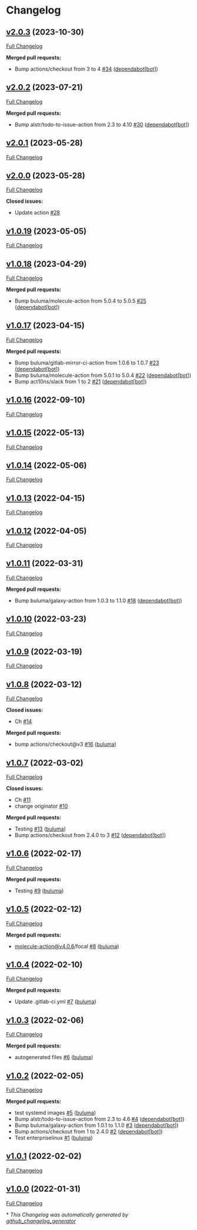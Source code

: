 # Changelog

## [v2.0.3](https://github.com/buluma/ansible-role-aide/tree/v2.0.3) (2023-10-30)

[Full Changelog](https://github.com/buluma/ansible-role-aide/compare/v2.0.2...v2.0.3)

**Merged pull requests:**

- Bump actions/checkout from 3 to 4 [\#34](https://github.com/buluma/ansible-role-aide/pull/34) ([dependabot[bot]](https://github.com/apps/dependabot))

## [v2.0.2](https://github.com/buluma/ansible-role-aide/tree/v2.0.2) (2023-07-21)

[Full Changelog](https://github.com/buluma/ansible-role-aide/compare/v2.0.1...v2.0.2)

**Merged pull requests:**

- Bump alstr/todo-to-issue-action from 2.3 to 4.10 [\#30](https://github.com/buluma/ansible-role-aide/pull/30) ([dependabot[bot]](https://github.com/apps/dependabot))

## [v2.0.1](https://github.com/buluma/ansible-role-aide/tree/v2.0.1) (2023-05-28)

[Full Changelog](https://github.com/buluma/ansible-role-aide/compare/v2.0.0...v2.0.1)

## [v2.0.0](https://github.com/buluma/ansible-role-aide/tree/v2.0.0) (2023-05-28)

[Full Changelog](https://github.com/buluma/ansible-role-aide/compare/v1.0.19...v2.0.0)

**Closed issues:**

- Update action [\#28](https://github.com/buluma/ansible-role-aide/issues/28)

## [v1.0.19](https://github.com/buluma/ansible-role-aide/tree/v1.0.19) (2023-05-05)

[Full Changelog](https://github.com/buluma/ansible-role-aide/compare/v1.0.18...v1.0.19)

## [v1.0.18](https://github.com/buluma/ansible-role-aide/tree/v1.0.18) (2023-04-29)

[Full Changelog](https://github.com/buluma/ansible-role-aide/compare/v1.0.17...v1.0.18)

**Merged pull requests:**

- Bump buluma/molecule-action from 5.0.4 to 5.0.5 [\#25](https://github.com/buluma/ansible-role-aide/pull/25) ([dependabot[bot]](https://github.com/apps/dependabot))

## [v1.0.17](https://github.com/buluma/ansible-role-aide/tree/v1.0.17) (2023-04-15)

[Full Changelog](https://github.com/buluma/ansible-role-aide/compare/v1.0.16...v1.0.17)

**Merged pull requests:**

- Bump buluma/gitlab-mirror-ci-action from 1.0.6 to 1.0.7 [\#23](https://github.com/buluma/ansible-role-aide/pull/23) ([dependabot[bot]](https://github.com/apps/dependabot))
- Bump buluma/molecule-action from 5.0.1 to 5.0.4 [\#22](https://github.com/buluma/ansible-role-aide/pull/22) ([dependabot[bot]](https://github.com/apps/dependabot))
- Bump act10ns/slack from 1 to 2 [\#21](https://github.com/buluma/ansible-role-aide/pull/21) ([dependabot[bot]](https://github.com/apps/dependabot))

## [v1.0.16](https://github.com/buluma/ansible-role-aide/tree/v1.0.16) (2022-09-10)

[Full Changelog](https://github.com/buluma/ansible-role-aide/compare/v1.0.15...v1.0.16)

## [v1.0.15](https://github.com/buluma/ansible-role-aide/tree/v1.0.15) (2022-05-13)

[Full Changelog](https://github.com/buluma/ansible-role-aide/compare/v1.0.14...v1.0.15)

## [v1.0.14](https://github.com/buluma/ansible-role-aide/tree/v1.0.14) (2022-05-06)

[Full Changelog](https://github.com/buluma/ansible-role-aide/compare/v1.0.13...v1.0.14)

## [v1.0.13](https://github.com/buluma/ansible-role-aide/tree/v1.0.13) (2022-04-15)

[Full Changelog](https://github.com/buluma/ansible-role-aide/compare/v1.0.12...v1.0.13)

## [v1.0.12](https://github.com/buluma/ansible-role-aide/tree/v1.0.12) (2022-04-05)

[Full Changelog](https://github.com/buluma/ansible-role-aide/compare/v1.0.11...v1.0.12)

## [v1.0.11](https://github.com/buluma/ansible-role-aide/tree/v1.0.11) (2022-03-31)

[Full Changelog](https://github.com/buluma/ansible-role-aide/compare/v1.0.10...v1.0.11)

**Merged pull requests:**

- Bump buluma/galaxy-action from 1.0.3 to 1.1.0 [\#18](https://github.com/buluma/ansible-role-aide/pull/18) ([dependabot[bot]](https://github.com/apps/dependabot))

## [v1.0.10](https://github.com/buluma/ansible-role-aide/tree/v1.0.10) (2022-03-23)

[Full Changelog](https://github.com/buluma/ansible-role-aide/compare/v1.0.9...v1.0.10)

## [v1.0.9](https://github.com/buluma/ansible-role-aide/tree/v1.0.9) (2022-03-19)

[Full Changelog](https://github.com/buluma/ansible-role-aide/compare/v1.0.8...v1.0.9)

## [v1.0.8](https://github.com/buluma/ansible-role-aide/tree/v1.0.8) (2022-03-12)

[Full Changelog](https://github.com/buluma/ansible-role-aide/compare/v1.0.7...v1.0.8)

**Closed issues:**

- Ch [\#14](https://github.com/buluma/ansible-role-aide/issues/14)

**Merged pull requests:**

- bump actions/checkout@v3 [\#16](https://github.com/buluma/ansible-role-aide/pull/16) ([buluma](https://github.com/buluma))

## [v1.0.7](https://github.com/buluma/ansible-role-aide/tree/v1.0.7) (2022-03-02)

[Full Changelog](https://github.com/buluma/ansible-role-aide/compare/v1.0.6...v1.0.7)

**Closed issues:**

- Ch [\#11](https://github.com/buluma/ansible-role-aide/issues/11)
- change originator [\#10](https://github.com/buluma/ansible-role-aide/issues/10)

**Merged pull requests:**

- Testing [\#13](https://github.com/buluma/ansible-role-aide/pull/13) ([buluma](https://github.com/buluma))
- Bump actions/checkout from 2.4.0 to 3 [\#12](https://github.com/buluma/ansible-role-aide/pull/12) ([dependabot[bot]](https://github.com/apps/dependabot))

## [v1.0.6](https://github.com/buluma/ansible-role-aide/tree/v1.0.6) (2022-02-17)

[Full Changelog](https://github.com/buluma/ansible-role-aide/compare/v1.0.5...v1.0.6)

**Merged pull requests:**

- Testing [\#9](https://github.com/buluma/ansible-role-aide/pull/9) ([buluma](https://github.com/buluma))

## [v1.0.5](https://github.com/buluma/ansible-role-aide/tree/v1.0.5) (2022-02-12)

[Full Changelog](https://github.com/buluma/ansible-role-aide/compare/v1.0.4...v1.0.5)

**Merged pull requests:**

- molecule-action@v4.0.6/focal [\#8](https://github.com/buluma/ansible-role-aide/pull/8) ([buluma](https://github.com/buluma))

## [v1.0.4](https://github.com/buluma/ansible-role-aide/tree/v1.0.4) (2022-02-10)

[Full Changelog](https://github.com/buluma/ansible-role-aide/compare/v1.0.3...v1.0.4)

**Merged pull requests:**

- Update .gitlab-ci.yml [\#7](https://github.com/buluma/ansible-role-aide/pull/7) ([buluma](https://github.com/buluma))

## [v1.0.3](https://github.com/buluma/ansible-role-aide/tree/v1.0.3) (2022-02-06)

[Full Changelog](https://github.com/buluma/ansible-role-aide/compare/v1.0.2...v1.0.3)

**Merged pull requests:**

- autogenerated files [\#6](https://github.com/buluma/ansible-role-aide/pull/6) ([buluma](https://github.com/buluma))

## [v1.0.2](https://github.com/buluma/ansible-role-aide/tree/v1.0.2) (2022-02-05)

[Full Changelog](https://github.com/buluma/ansible-role-aide/compare/v1.0.1...v1.0.2)

**Merged pull requests:**

- test systemd images [\#5](https://github.com/buluma/ansible-role-aide/pull/5) ([buluma](https://github.com/buluma))
- Bump alstr/todo-to-issue-action from 2.3 to 4.6 [\#4](https://github.com/buluma/ansible-role-aide/pull/4) ([dependabot[bot]](https://github.com/apps/dependabot))
- Bump buluma/galaxy-action from 1.0.1 to 1.1.0 [\#3](https://github.com/buluma/ansible-role-aide/pull/3) ([dependabot[bot]](https://github.com/apps/dependabot))
- Bump actions/checkout from 1 to 2.4.0 [\#2](https://github.com/buluma/ansible-role-aide/pull/2) ([dependabot[bot]](https://github.com/apps/dependabot))
- Test enterpriselinux [\#1](https://github.com/buluma/ansible-role-aide/pull/1) ([buluma](https://github.com/buluma))

## [v1.0.1](https://github.com/buluma/ansible-role-aide/tree/v1.0.1) (2022-02-02)

[Full Changelog](https://github.com/buluma/ansible-role-aide/compare/v1.0.0...v1.0.1)

## [v1.0.0](https://github.com/buluma/ansible-role-aide/tree/v1.0.0) (2022-01-31)

[Full Changelog](https://github.com/buluma/ansible-role-aide/compare/2519153849fa9a01c92c259a985ec6d9b3ad818d...v1.0.0)



\* *This Changelog was automatically generated by [github_changelog_generator](https://github.com/github-changelog-generator/github-changelog-generator)*
